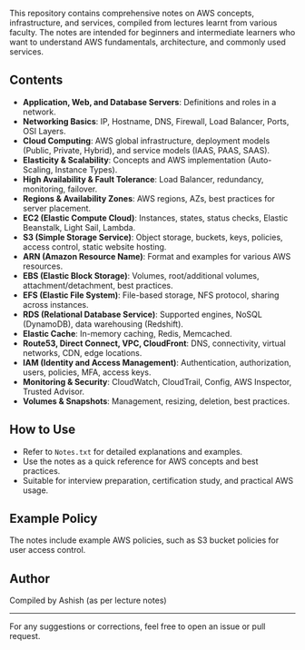 
This repository contains comprehensive notes on AWS concepts, infrastructure, and services, compiled from lectures learnt from various faculty. The notes are intended for beginners and intermediate learners who want to understand AWS fundamentals, architecture, and commonly used services.

## Contents
- **Application, Web, and Database Servers**: Definitions and roles in a network.
- **Networking Basics**: IP, Hostname, DNS, Firewall, Load Balancer, Ports, OSI Layers.
- **Cloud Computing**: AWS global infrastructure, deployment models (Public, Private, Hybrid), and service models (IAAS, PAAS, SAAS).
- **Elasticity & Scalability**: Concepts and AWS implementation (Auto-Scaling, Instance Types).
- **High Availability & Fault Tolerance**: Load Balancer, redundancy, monitoring, failover.
- **Regions & Availability Zones**: AWS regions, AZs, best practices for server placement.
- **EC2 (Elastic Compute Cloud)**: Instances, states, status checks, Elastic Beanstalk, Light Sail, Lambda.
- **S3 (Simple Storage Service)**: Object storage, buckets, keys, policies, access control, static website hosting.
- **ARN (Amazon Resource Name)**: Format and examples for various AWS resources.
- **EBS (Elastic Block Storage)**: Volumes, root/additional volumes, attachment/detachment, best practices.
- **EFS (Elastic File System)**: File-based storage, NFS protocol, sharing across instances.
- **RDS (Relational Database Service)**: Supported engines, NoSQL (DynamoDB), data warehousing (Redshift).
- **Elastic Cache**: In-memory caching, Redis, Memcached.
- **Route53, Direct Connect, VPC, CloudFront**: DNS, connectivity, virtual networks, CDN, edge locations.
- **IAM (Identity and Access Management)**: Authentication, authorization, users, policies, MFA, access keys.
- **Monitoring & Security**: CloudWatch, CloudTrail, Config, AWS Inspector, Trusted Advisor.
- **Volumes & Snapshots**: Management, resizing, deletion, best practices.

## How to Use
- Refer to `Notes.txt` for detailed explanations and examples.
- Use the notes as a quick reference for AWS concepts and best practices.
- Suitable for interview preparation, certification study, and practical AWS usage.

## Example Policy
The notes include example AWS policies, such as S3 bucket policies for user access control.

## Author
Compiled by Ashish (as per lecture notes)

---
For any suggestions or corrections, feel free to open an issue or pull request.
